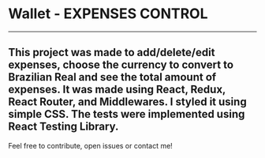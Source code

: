 # Wallet - EXPENSES CONTROL
---
This project was made to add/delete/edit expenses, choose the currency to convert to Brazilian Real and see the total amount of expenses. It was made using React, Redux, React Router, and Middlewares. I styled it using simple CSS. The tests were implemented using React Testing Library.
---
Feel free to contribute, open issues or contact me!
